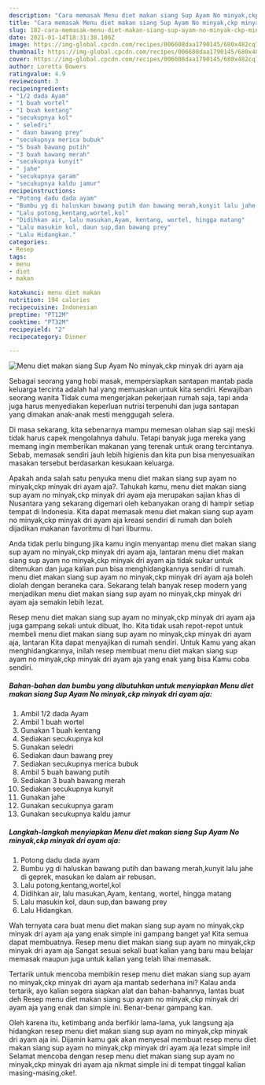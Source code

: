 ```yaml
---
description: "Cara memasak Menu diet makan siang Sup Ayam No minyak,ckp minyak dri ayam aja yang enak dan Mudah Dibuat"
title: "Cara memasak Menu diet makan siang Sup Ayam No minyak,ckp minyak dri ayam aja yang enak dan Mudah Dibuat"
slug: 182-cara-memasak-menu-diet-makan-siang-sup-ayam-no-minyak-ckp-minyak-dri-ayam-aja-yang-enak-dan-mudah-dibuat
date: 2021-01-14T18:31:38.100Z
image: https://img-global.cpcdn.com/recipes/006608daa1790145/680x482cq70/menu-diet-makan-siang-sup-ayam-no-minyakckp-minyak-dri-ayam-aja-foto-resep-utama.jpg
thumbnail: https://img-global.cpcdn.com/recipes/006608daa1790145/680x482cq70/menu-diet-makan-siang-sup-ayam-no-minyakckp-minyak-dri-ayam-aja-foto-resep-utama.jpg
cover: https://img-global.cpcdn.com/recipes/006608daa1790145/680x482cq70/menu-diet-makan-siang-sup-ayam-no-minyakckp-minyak-dri-ayam-aja-foto-resep-utama.jpg
author: Loretta Bowers
ratingvalue: 4.9
reviewcount: 3
recipeingredient:
- "1/2 dada Ayam"
- "1 buah wortel"
- "1 buah kentang"
- "secukupnya kol"
- " seledri"
- " daun bawang prey"
- "secukupnya merica bubuk"
- "5 buah bawang putih"
- "3 buah bawang merah"
- "secukupnya kunyit"
- " jahe"
- "secukupnya garam"
- "secukupnya kaldu jamur"
recipeinstructions:
- "Potong dadu dada ayam"
- "Bumbu yg di haluskan bawang putih dan bawang merah,kunyit lalu jahe di geprek, masukan ke dalam air rebusan."
- "Lalu potong,kentang,wortel,kol"
- "Didihkan air, lalu masukan,Ayam, kentang, wortel, hingga matang"
- "Lalu masukin kol, daun sup,dan bawang prey"
- "Lalu Hidangkan."
categories:
- Resep
tags:
- menu
- diet
- makan

katakunci: menu diet makan 
nutrition: 194 calories
recipecuisine: Indonesian
preptime: "PT12M"
cooktime: "PT32M"
recipeyield: "2"
recipecategory: Dinner

---
```



![Menu diet makan siang Sup Ayam No minyak,ckp minyak dri ayam aja](https://img-global.cpcdn.com/recipes/006608daa1790145/680x482cq70/menu-diet-makan-siang-sup-ayam-no-minyakckp-minyak-dri-ayam-aja-foto-resep-utama.jpg)

Sebagai seorang yang hobi masak, mempersiapkan santapan mantab pada keluarga tercinta adalah hal yang memuaskan untuk kita sendiri. Kewajiban seorang  wanita Tidak cuma mengerjakan pekerjaan rumah saja, tapi anda juga harus menyediakan keperluan nutrisi terpenuhi dan juga santapan yang dimakan anak-anak mesti menggugah selera.

Di masa  sekarang, kita sebenarnya mampu memesan olahan siap saji meski tidak harus capek mengolahnya dahulu. Tetapi banyak juga mereka yang memang ingin memberikan makanan yang terenak untuk orang tercintanya. Sebab, memasak sendiri jauh lebih higienis dan kita pun bisa menyesuaikan masakan tersebut berdasarkan kesukaan keluarga. 



Apakah anda salah satu penyuka menu diet makan siang sup ayam no minyak,ckp minyak dri ayam aja?. Tahukah kamu, menu diet makan siang sup ayam no minyak,ckp minyak dri ayam aja merupakan sajian khas di Nusantara yang sekarang digemari oleh kebanyakan orang di hampir setiap tempat di Indonesia. Kita dapat memasak menu diet makan siang sup ayam no minyak,ckp minyak dri ayam aja kreasi sendiri di rumah dan boleh dijadikan makanan favoritmu di hari liburmu.

Anda tidak perlu bingung jika kamu ingin menyantap menu diet makan siang sup ayam no minyak,ckp minyak dri ayam aja, lantaran menu diet makan siang sup ayam no minyak,ckp minyak dri ayam aja tidak sukar untuk ditemukan dan juga kalian pun bisa menghidangkannya sendiri di rumah. menu diet makan siang sup ayam no minyak,ckp minyak dri ayam aja boleh diolah dengan beraneka cara. Sekarang telah banyak resep modern yang menjadikan menu diet makan siang sup ayam no minyak,ckp minyak dri ayam aja semakin lebih lezat.

Resep menu diet makan siang sup ayam no minyak,ckp minyak dri ayam aja juga gampang sekali untuk dibuat, lho. Kita tidak usah repot-repot untuk membeli menu diet makan siang sup ayam no minyak,ckp minyak dri ayam aja, lantaran Kita dapat menyajikan di rumah sendiri. Untuk Kamu yang akan menghidangkannya, inilah resep membuat menu diet makan siang sup ayam no minyak,ckp minyak dri ayam aja yang enak yang bisa Kamu coba sendiri.

<!--inarticleads1-->

##### Bahan-bahan dan bumbu yang dibutuhkan untuk menyiapkan Menu diet makan siang Sup Ayam No minyak,ckp minyak dri ayam aja:

1. Ambil 1/2 dada Ayam
1. Ambil 1 buah wortel
1. Gunakan 1 buah kentang
1. Sediakan secukupnya kol
1. Gunakan  seledri
1. Sediakan  daun bawang prey
1. Sediakan secukupnya merica bubuk
1. Ambil 5 buah bawang putih
1. Sediakan 3 buah bawang merah
1. Sediakan secukupnya kunyit
1. Gunakan  jahe
1. Gunakan secukupnya garam
1. Gunakan secukupnya kaldu jamur




<!--inarticleads2-->

##### Langkah-langkah menyiapkan Menu diet makan siang Sup Ayam No minyak,ckp minyak dri ayam aja:

1. Potong dadu dada ayam
1. Bumbu yg di haluskan bawang putih dan bawang merah,kunyit lalu jahe di geprek, masukan ke dalam air rebusan.
1. Lalu potong,kentang,wortel,kol
1. Didihkan air, lalu masukan,Ayam, kentang, wortel, hingga matang
1. Lalu masukin kol, daun sup,dan bawang prey
1. Lalu Hidangkan.




Wah ternyata cara buat menu diet makan siang sup ayam no minyak,ckp minyak dri ayam aja yang enak simple ini gampang banget ya! Kita semua dapat membuatnya. Resep menu diet makan siang sup ayam no minyak,ckp minyak dri ayam aja Sangat sesuai sekali buat kalian yang baru mau belajar memasak maupun juga untuk kalian yang telah lihai memasak.

Tertarik untuk mencoba membikin resep menu diet makan siang sup ayam no minyak,ckp minyak dri ayam aja mantab sederhana ini? Kalau anda tertarik, ayo kalian segera siapkan alat dan bahan-bahannya, lantas buat deh Resep menu diet makan siang sup ayam no minyak,ckp minyak dri ayam aja yang enak dan simple ini. Benar-benar gampang kan. 

Oleh karena itu, ketimbang anda berfikir lama-lama, yuk langsung aja hidangkan resep menu diet makan siang sup ayam no minyak,ckp minyak dri ayam aja ini. Dijamin kamu gak akan menyesal membuat resep menu diet makan siang sup ayam no minyak,ckp minyak dri ayam aja lezat simple ini! Selamat mencoba dengan resep menu diet makan siang sup ayam no minyak,ckp minyak dri ayam aja nikmat simple ini di tempat tinggal kalian masing-masing,oke!.

